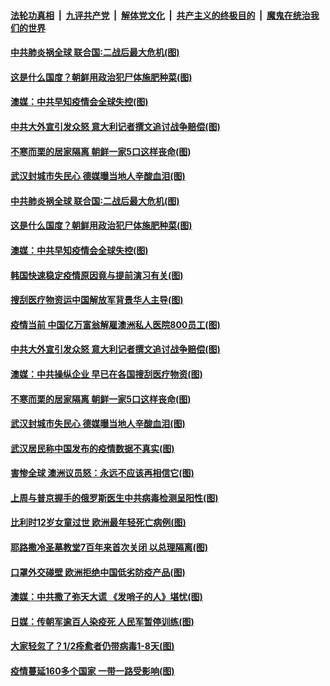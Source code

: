 

####  [法轮功真相](../../../../basic/blob/master/README.md?t=04021301) &nbsp;|&nbsp; [九评共产党](../../../../9ping.md/blob/master/README.md?t=04021301) &nbsp;|&nbsp; [解体党文化](../../../../jtdwh.md/blob/master/README.md?t=04021301)  &nbsp;|&nbsp; [共产主义的终极目的](../../../../gczydzjmd.md/blob/master/README.md?t=04021301) &nbsp;|&nbsp; [魔鬼在统治我们的世界](../../../../mgztzwmdsj.md/blob/master/README.md?t=04021301) 

#### [中共肺炎祸全球 联合国∶二战后最大危机(图)](../pages/p9/928327.md?t=04021301) 

#### [这是什么国度？朝鲜用政治犯尸体施肥种菜(图)](../pages/p9/928260.md?t=04021301) 

#### [澳媒：中共早知疫情会全球失控(图)](../pages/p9/928319.md?t=04021301) 

#### [中共大外宣引发众怒 意大利记者撰文追讨战争赔偿(图)](../pages/p9/928263.md?t=04021301) 

#### [不寒而栗的居家隔离 朝鲜一家5口这样丧命(图)](../pages/p9/928139.md?t=04021301) 

#### [武汉封城市失民心 德媒曝当地人辛酸血泪(图)](../pages/p9/928152.md?t=04021301) 

#### [中共肺炎祸全球 联合国∶二战后最大危机(图)](../pages/p9/928327.md?t=04021301) 

#### [这是什么国度？朝鲜用政治犯尸体施肥种菜(图)](../pages/p9/928260.md?t=04021301) 

#### [澳媒：中共早知疫情会全球失控(图)](../pages/p9/928319.md?t=04021301) 

#### [韩国快速稳定疫情原因竟与提前演习有关(图)](../pages/p9/928310.md?t=04021301) 

#### [搜刮医疗物资运中国解放军背景华人主导(图)](../pages/p9/928306.md?t=04021301) 

#### [疫情当前 中国亿万富翁解雇澳洲私人医院800员工(图)](../pages/p9/928202.md?t=04021301) 

#### [中共大外宣引发众怒 意大利记者撰文追讨战争赔偿(图)](../pages/p9/928263.md?t=04021301) 

#### [澳媒：中共操纵企业 早已在各国搜刮医疗物资(图)](../pages/p9/928249.md?t=04021301) 

#### [不寒而栗的居家隔离 朝鲜一家5口这样丧命(图)](../pages/p9/928139.md?t=04021301) 

#### [武汉封城市失民心 德媒曝当地人辛酸血泪(图)](../pages/p9/928152.md?t=04021301) 

#### [武汉居民称中国发布的疫情数据不真实(图)](../pages/p9/928208.md?t=04021301) 

#### [害惨全球 澳洲议员怒：永远不应该再相信它(图)](../pages/p9/928087.md?t=04021301) 

#### [上周与普京握手的俄罗斯医生中共病毒检测呈阳性(图)](../pages/p9/928197.md?t=04021301) 

#### [比利时12岁女童过世 欧洲最年轻死亡病例(图)](../pages/p9/928196.md?t=04021301) 

#### [耶路撒冷圣墓教堂7百年来首次关闭 以总理隔离(图)](../pages/p9/928190.md?t=04021301) 

#### [口罩外交碰壁 欧洲拒绝中国低劣防疫产品(图)](../pages/p9/928151.md?t=04021301) 

#### [澳媒：中共撒了弥天大谎 《发哨子的人》堪忧(图)](../pages/p9/928115.md?t=04021301) 

#### [日媒：传朝军逾百人染疫死 人民军暂停训练(图)](../pages/p9/928028.md?t=04021301) 

#### [大家轻忽了？1/2痊愈者仍带病毒1-8天(图)](../pages/p9/928032.md?t=04021301) 

#### [疫情蔓延160多个国家 一带一路受影响(图)](../pages/p9/928080.md?t=04021301) 

